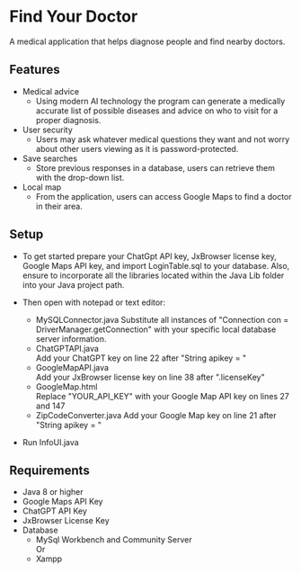 # Find Your Doctor

A medical application that helps diagnose people and find nearby doctors.


## Features
- Medical advice
  	- Using modern AI technology the program can generate
  	  a medically accurate list of possible diseases and
  	  advice on who to visit for a proper diagnosis.
- User security
	- Users may ask whatever medical questions they want and
	  not worry about other users viewing as it is password-protected.
- Save searches
  	- Store previous responses in a database, users can retrieve them with
  	  the drop-down list.
- Local map
   	- From the application, users can access Google Maps to
   	  find a doctor in their area.

## Setup

- To get started prepare your ChatGpt API key, JxBrowser license key, 
Google Maps API key, and import LoginTable.sql to your database. Also,
ensure to incorporate all the libraries located within the Java Lib
folder into your Java project path.

- Then open with notepad or text editor:
  	- MySQLConnector.java
		Substitute all instances of "Connection con = DriverManager.getConnection"
		with your specific local database server information.
	- ChatGPTAPI.java <br>
	        Add your ChatGPT key on line 22 after "String apikey = " 
	- GoogleMapAPI.java <br>
	        Add your JxBrowser license key on line 38 after ".licenseKey"
   	- GoogleMap.html <br>
  	        Replace "YOUR_API_KEY" with your Google Map API key on lines 27 and 147
	- ZipCodeConverter.java
   		Add your Google Map key on line 21 after "String apikey = "
- Run InfoUI.java

## Requirements

- Java 8 or higher
- Google Maps API Key
- ChatGPT API Key
- JxBrowser License Key
- Database
  	- MySql Workbench and Community Server <br>
	                  Or
	- Xampp



